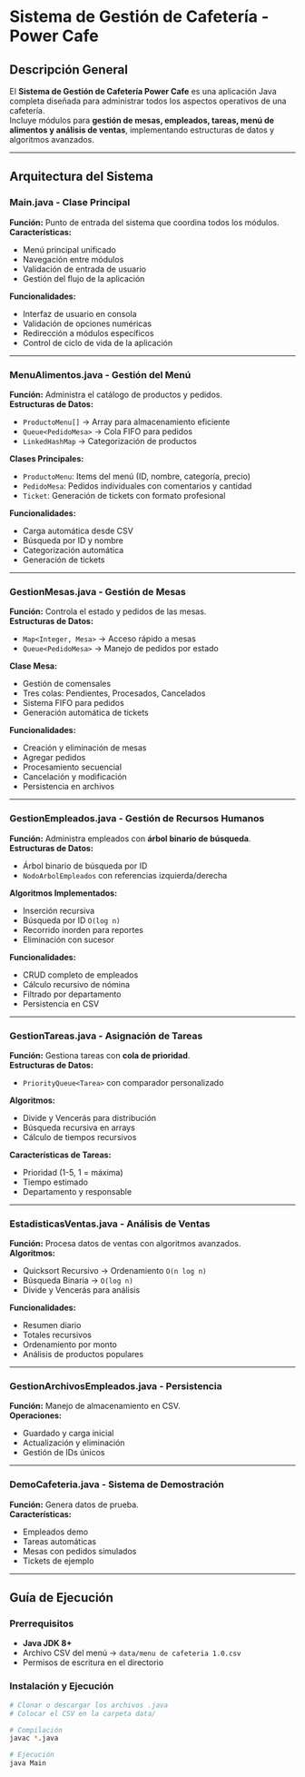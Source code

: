 # Sistema de Gestión de Cafetería - Power Cafe

##  Descripción General
El **Sistema de Gestión de Cafetería Power Cafe** es una aplicación Java completa diseñada para administrar todos los aspectos operativos de una cafetería.  
Incluye módulos para **gestión de mesas, empleados, tareas, menú de alimentos y análisis de ventas**, implementando estructuras de datos y algoritmos avanzados.

---

##  Arquitectura del Sistema

### Main.java - Clase Principal
**Función:** Punto de entrada del sistema que coordina todos los módulos.  
**Características:**
- Menú principal unificado
- Navegación entre módulos
- Validación de entrada de usuario
- Gestión del flujo de la aplicación  

**Funcionalidades:**
- Interfaz de usuario en consola
- Validación de opciones numéricas
- Redirección a módulos específicos
- Control de ciclo de vida de la aplicación

---

### MenuAlimentos.java - Gestión del Menú
**Función:** Administra el catálogo de productos y pedidos.  
**Estructuras de Datos:**
- `ProductoMenu[]` → Array para almacenamiento eficiente
- `Queue<PedidoMesa>` → Cola FIFO para pedidos
- `LinkedHashMap` → Categorización de productos  

**Clases Principales:**
- `ProductoMenu`: Items del menú (ID, nombre, categoría, precio)
- `PedidoMesa`: Pedidos individuales con comentarios y cantidad
- `Ticket`: Generación de tickets con formato profesional  

**Funcionalidades:**
- Carga automática desde CSV  
- Búsqueda por ID y nombre  
- Categorización automática  
- Generación de tickets  

---

### GestionMesas.java - Gestión de Mesas
**Función:** Controla el estado y pedidos de las mesas.  
**Estructuras de Datos:**
- `Map<Integer, Mesa>` → Acceso rápido a mesas
- `Queue<PedidoMesa>` → Manejo de pedidos por estado  

**Clase Mesa:**
- Gestión de comensales
- Tres colas: Pendientes, Procesados, Cancelados
- Sistema FIFO para pedidos
- Generación automática de tickets  

**Funcionalidades:**
- Creación y eliminación de mesas
- Agregar pedidos
- Procesamiento secuencial
- Cancelación y modificación
- Persistencia en archivos

---

### GestionEmpleados.java - Gestión de Recursos Humanos
**Función:** Administra empleados con **árbol binario de búsqueda**.  
**Estructuras de Datos:**
- Árbol binario de búsqueda por ID  
- `NodoArbolEmpleados` con referencias izquierda/derecha  

**Algoritmos Implementados:**
- Inserción recursiva  
- Búsqueda por ID `O(log n)`  
- Recorrido inorden para reportes  
- Eliminación con sucesor  

**Funcionalidades:**
- CRUD completo de empleados  
- Cálculo recursivo de nómina  
- Filtrado por departamento  
- Persistencia en CSV  

---

### GestionTareas.java - Asignación de Tareas
**Función:** Gestiona tareas con **cola de prioridad**.  
**Estructuras de Datos:**
- `PriorityQueue<Tarea>` con comparador personalizado  

**Algoritmos:**
- Divide y Vencerás para distribución  
- Búsqueda recursiva en arrays  
- Cálculo de tiempos recursivos  

**Características de Tareas:**
- Prioridad (1-5, 1 = máxima)  
- Tiempo estimado  
- Departamento y responsable  

---

### EstadisticasVentas.java - Análisis de Ventas
**Función:** Procesa datos de ventas con algoritmos avanzados.  
**Algoritmos:**
- Quicksort Recursivo → Ordenamiento `O(n log n)`  
- Búsqueda Binaria → `O(log n)`  
- Divide y Vencerás para análisis  

**Funcionalidades:**
- Resumen diario  
- Totales recursivos  
- Ordenamiento por monto  
- Análisis de productos populares  

---

### GestionArchivosEmpleados.java - Persistencia
**Función:** Manejo de almacenamiento en CSV.  
**Operaciones:**
- Guardado y carga inicial  
- Actualización y eliminación  
- Gestión de IDs únicos  

---

### DemoCafeteria.java - Sistema de Demostración
**Función:** Genera datos de prueba.  
**Características:**
- Empleados demo  
- Tareas automáticas  
- Mesas con pedidos simulados  
- Tickets de ejemplo  

---

## Guía de Ejecución

### Prerrequisitos
- **Java JDK 8+**
- Archivo CSV del menú → `data/menu de cafeteria 1.0.csv`
- Permisos de escritura en el directorio

### Instalación y Ejecución

```bash
# Clonar o descargar los archivos .java
# Colocar el CSV en la carpeta data/

# Compilación
javac *.java

# Ejecución
java Main
